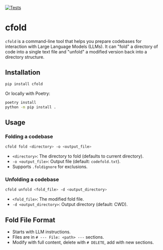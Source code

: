 [![Tests](https://github.com/wr1/cfold/actions/workflows/python-app.yml/badge.svg)](https://github.com/wr1/cfold/actions/workflows/python-app.yml)

# cfold

`cfold` is a command-line tool that helps you prepare codebases for interaction with Large Language Models (LLMs). It can "fold" a directory of code into a single text file and "unfold" a modified version back into a directory structure.

## Installation

```bash
pip install cfold
```

Or locally with Poetry:

```bash
poetry install
python -m pip install .
```

## Usage

### Folding a codebase

```bash
cfold fold <directory> -o <output_file>
```

- `<directory>`: The directory to fold (defaults to current directory).
- `-o <output_file>`: Output file (default: `codefold.txt`).
- Supports `.foldignore` for exclusions.

### Unfolding a codebase

```bash
cfold unfold <fold_file> -d <output_directory>
```

- `<fold_file>`: The modified fold file.
- `-d <output_directory>`: Output directory (default: CWD).

## Fold File Format

- Starts with LLM instructions.
- Files are in `# --- File: <path> ---` sections.
- Modify with full content, delete with `# DELETE`, add with new sections.
